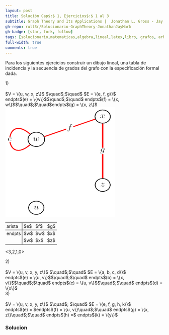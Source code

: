 ```yaml
---
layout: post
title: Solución Cap$:$ 1, Ejercicios$:$ 1 al 3
subtitle: Graph Theory and Its Applications |  Jonathan L. Gross - Jay Yellen - Mark Anderson | 3º Edición | Ingles
gh-repo: rull3r/Solucionario-GraphTheory-JonathanJayMark
gh-badge: [star, fork, follow]
tags: [solucionario,matematicas,algebra,lineal,latex,libro, grafos, arboles, combinatoria]
full-width: true
comments: true
---
```

Para los siguientes ejercicios construir un dibujo lineal, una tabla de incidencia y la secuencia de grados del grafo con la especificación formal dada.
<div class="box-note">
	1)<br><br>
	$V = \{u, w, x, z\}$ $\quad$;$\quad$ $E = \{e, f, g\}$ <br>
	endpts$(e) = \{w\}$$\quad$;$\quad$ endpts$(f) = \{x, w\}$$\quad$;$\quad$endpts$(g) = \{x, z\}$   
</div>

<img style="border-collapse: collapse; border: none; border-spacing: 0px;width: 350px;height: 350px;" src="https://raw.githubusercontent.com/rull3r/Solucionario-GraphTheory-JonathanJayMark/master/1-Introduction-to-graph-models/1-Graps-and-Digraphs/imagenes/grafo1-1.png" alt="Grafo 1-1" />
<table style="border-collapse: collapse; border: none; border-spacing: 0px;width: 40%;height: 40%;">
	<tr>
		<td style="border-bottom: 1px solid rgb(0, 0, 0); border-right: 1px solid rgb(0, 0, 0); padding-right: 3pt; padding-left: 3pt;">
			arista
		</td>
		<td style="border-bottom: 1px solid rgb(0, 0, 0); border-left: 1px solid rgb(0, 0, 0); padding-right: 3pt; padding-left: 3pt;">
			$e$
		</td>
		<td style="border-bottom: 1px solid rgb(0, 0, 0); padding-right: 3pt; padding-left: 3pt;">
			$f$
		</td>
		<td style="border-bottom: 1px solid rgb(0, 0, 0); padding-right: 3pt; padding-left: 3pt;">
			$g$
		</td>
	</tr>
	<tr>
		<td style="border-top: 1px solid rgb(0, 0, 0); border-right: 1px solid rgb(0, 0, 0); padding-right: 3pt; padding-left: 3pt;">
			endpts
		</td>
		<td style="border-top: 1px solid rgb(0, 0, 0); border-left: 1px solid rgb(0, 0, 0); padding-right: 3pt; padding-left: 3pt;">
			$w$
		</td>
		<td style="border-top: 1px solid rgb(0, 0, 0); padding-right: 3pt; padding-left: 3pt;">
			$w$
		</td>
		<td style="border-top: 1px solid rgb(0, 0, 0); padding-right: 3pt; padding-left: 3pt;">
			$x$
		</td>
	</tr>
	<tr>
		<td style="border-right: 1px solid rgb(0, 0, 0); padding-right: 3pt; padding-left: 3pt;">
		</td>
		<td style="border-left: 1px solid rgb(0, 0, 0); padding-right: 3pt; padding-left: 3pt;">
			$w$
		</td>
		<td style="padding-right: 3pt; padding-left: 3pt;">
			$x$
		</td>
		<td style="padding-right: 3pt; padding-left: 3pt;">
			$z$
		</td>
	</tr>
</table>

<3,2,1,0>

<div class="box-note">
	2)<br><br>
    $V = \{u, v, x, y, z\}$ $\quad$;$\quad$ $E = \{a, b, c, d\}$ <br>
	endpts$(e) = \{u, v\}$$\quad$;$\quad$ endpts$(b) = \{x, v\}$$\quad$;$\quad$ endpts$(c) = \{u, v\}$$\quad$;$\quad$ endpts$(d) = \{x\}$
</div>

<div class="box-note">
	3)<br><br>
    $V = \{u, v, x, y, z\}$ $\quad$; $\quad$ $E = \{e, f, g, h, k\}$ <br>
	endpts$(e) = $endpts$(f) = \{u, v\}\quad$;$\quad$ endpts$(g) = \{x, z\}\quad$;$\quad$ endpts$(h) =$ endpts$(k) = \{y\}$
</div>

### Solucion
